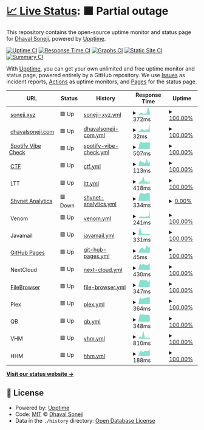 # [📈 Live Status](https://uptime.soneji.xyz): <!--live status--> **🟧 Partial outage**

This repository contains the open-source uptime monitor and status page for [Dhaval Soneji](https://soneji.xyz), powered by [Upptime](https://github.com/upptime/upptime).

[![Uptime CI](https://github.com/soneji/upptime/workflows/Uptime%20CI/badge.svg)](https://github.com/soneji/uptime/actions?query=workflow%3A%22Uptime+CI%22)
[![Response Time CI](https://github.com/soneji/upptime/workflows/Response%20Time%20CI/badge.svg)](https://github.com/soneji/uptime/actions?query=workflow%3A%22Response+Time+CI%22)
[![Graphs CI](https://github.com/soneji/upptime/workflows/Graphs%20CI/badge.svg)](https://github.com/soneji/uptime/actions?query=workflow%3A%22Graphs+CI%22)
[![Static Site CI](https://github.com/soneji/upptime/workflows/Static%20Site%20CI/badge.svg)](https://github.com/soneji/uptime/actions?query=workflow%3A%22Static+Site+CI%22)
[![Summary CI](https://github.com/soneji/upptime/workflows/Summary%20CI/badge.svg)](https://github.com/soneji/uptime/actions?query=workflow%3A%22Summary+CI%22)

With [Upptime](https://upptime.js.org), you can get your own unlimited and free uptime monitor and status page, powered entirely by a GitHub repository. We use [Issues](https://github.com/soneji/upptime/issues) as incident reports, [Actions](https://github.com/soneji/upptime/actions) as uptime monitors, and [Pages](https://uptime.soneji.xyz) for the status page.

<!--start: status pages-->
<!-- This summary is generated by Upptime (https://github.com/upptime/upptime) -->
<!-- Do not edit this manually, your changes will be overwritten -->
<!-- prettier-ignore -->
| URL | Status | History | Response Time | Uptime |
| --- | ------ | ------- | ------------- | ------ |
| <img alt="" src="https://favicons.githubusercontent.com/null" height="13"> [soneji.xyz](soneji.xyz) | 🟩 Up | [soneji-xyz.yml](https://github.com/Soneji/uptime/commits/HEAD/history/soneji-xyz.yml) | <details><summary><img alt="Response time graph" src="./graphs/soneji-xyz/response-time-week.png" height="20"> 372ms</summary><br><a href="https://uptime.soneji.xyz/history/soneji-xyz"><img alt="Response time 323" src="https://img.shields.io/endpoint?url=https%3A%2F%2Fraw.githubusercontent.com%2FSoneji%2Fuptime%2FHEAD%2Fapi%2Fsoneji-xyz%2Fresponse-time.json"></a><br><a href="https://uptime.soneji.xyz/history/soneji-xyz"><img alt="24-hour response time 365" src="https://img.shields.io/endpoint?url=https%3A%2F%2Fraw.githubusercontent.com%2FSoneji%2Fuptime%2FHEAD%2Fapi%2Fsoneji-xyz%2Fresponse-time-day.json"></a><br><a href="https://uptime.soneji.xyz/history/soneji-xyz"><img alt="7-day response time 372" src="https://img.shields.io/endpoint?url=https%3A%2F%2Fraw.githubusercontent.com%2FSoneji%2Fuptime%2FHEAD%2Fapi%2Fsoneji-xyz%2Fresponse-time-week.json"></a><br><a href="https://uptime.soneji.xyz/history/soneji-xyz"><img alt="30-day response time 379" src="https://img.shields.io/endpoint?url=https%3A%2F%2Fraw.githubusercontent.com%2FSoneji%2Fuptime%2FHEAD%2Fapi%2Fsoneji-xyz%2Fresponse-time-month.json"></a><br><a href="https://uptime.soneji.xyz/history/soneji-xyz"><img alt="1-year response time 330" src="https://img.shields.io/endpoint?url=https%3A%2F%2Fraw.githubusercontent.com%2FSoneji%2Fuptime%2FHEAD%2Fapi%2Fsoneji-xyz%2Fresponse-time-year.json"></a></details> | <details><summary><a href="https://uptime.soneji.xyz/history/soneji-xyz">100.00%</a></summary><a href="https://uptime.soneji.xyz/history/soneji-xyz"><img alt="All-time uptime 99.99%" src="https://img.shields.io/endpoint?url=https%3A%2F%2Fraw.githubusercontent.com%2FSoneji%2Fuptime%2FHEAD%2Fapi%2Fsoneji-xyz%2Fuptime.json"></a><br><a href="https://uptime.soneji.xyz/history/soneji-xyz"><img alt="24-hour uptime 100.00%" src="https://img.shields.io/endpoint?url=https%3A%2F%2Fraw.githubusercontent.com%2FSoneji%2Fuptime%2FHEAD%2Fapi%2Fsoneji-xyz%2Fuptime-day.json"></a><br><a href="https://uptime.soneji.xyz/history/soneji-xyz"><img alt="7-day uptime 100.00%" src="https://img.shields.io/endpoint?url=https%3A%2F%2Fraw.githubusercontent.com%2FSoneji%2Fuptime%2FHEAD%2Fapi%2Fsoneji-xyz%2Fuptime-week.json"></a><br><a href="https://uptime.soneji.xyz/history/soneji-xyz"><img alt="30-day uptime 100.00%" src="https://img.shields.io/endpoint?url=https%3A%2F%2Fraw.githubusercontent.com%2FSoneji%2Fuptime%2FHEAD%2Fapi%2Fsoneji-xyz%2Fuptime-month.json"></a><br><a href="https://uptime.soneji.xyz/history/soneji-xyz"><img alt="1-year uptime 99.99%" src="https://img.shields.io/endpoint?url=https%3A%2F%2Fraw.githubusercontent.com%2FSoneji%2Fuptime%2FHEAD%2Fapi%2Fsoneji-xyz%2Fuptime-year.json"></a></details>
| <img alt="" src="https://favicons.githubusercontent.com/null" height="13"> [dhavalsoneji.com](dhavalsoneji.com) | 🟩 Up | [dhavalsoneji-com.yml](https://github.com/Soneji/uptime/commits/HEAD/history/dhavalsoneji-com.yml) | <details><summary><img alt="Response time graph" src="./graphs/dhavalsoneji-com/response-time-week.png" height="20"> 32ms</summary><br><a href="https://uptime.soneji.xyz/history/dhavalsoneji-com"><img alt="Response time 87" src="https://img.shields.io/endpoint?url=https%3A%2F%2Fraw.githubusercontent.com%2FSoneji%2Fuptime%2FHEAD%2Fapi%2Fdhavalsoneji-com%2Fresponse-time.json"></a><br><a href="https://uptime.soneji.xyz/history/dhavalsoneji-com"><img alt="24-hour response time 82" src="https://img.shields.io/endpoint?url=https%3A%2F%2Fraw.githubusercontent.com%2FSoneji%2Fuptime%2FHEAD%2Fapi%2Fdhavalsoneji-com%2Fresponse-time-day.json"></a><br><a href="https://uptime.soneji.xyz/history/dhavalsoneji-com"><img alt="7-day response time 32" src="https://img.shields.io/endpoint?url=https%3A%2F%2Fraw.githubusercontent.com%2FSoneji%2Fuptime%2FHEAD%2Fapi%2Fdhavalsoneji-com%2Fresponse-time-week.json"></a><br><a href="https://uptime.soneji.xyz/history/dhavalsoneji-com"><img alt="30-day response time 58" src="https://img.shields.io/endpoint?url=https%3A%2F%2Fraw.githubusercontent.com%2FSoneji%2Fuptime%2FHEAD%2Fapi%2Fdhavalsoneji-com%2Fresponse-time-month.json"></a><br><a href="https://uptime.soneji.xyz/history/dhavalsoneji-com"><img alt="1-year response time 87" src="https://img.shields.io/endpoint?url=https%3A%2F%2Fraw.githubusercontent.com%2FSoneji%2Fuptime%2FHEAD%2Fapi%2Fdhavalsoneji-com%2Fresponse-time-year.json"></a></details> | <details><summary><a href="https://uptime.soneji.xyz/history/dhavalsoneji-com">100.00%</a></summary><a href="https://uptime.soneji.xyz/history/dhavalsoneji-com"><img alt="All-time uptime 99.99%" src="https://img.shields.io/endpoint?url=https%3A%2F%2Fraw.githubusercontent.com%2FSoneji%2Fuptime%2FHEAD%2Fapi%2Fdhavalsoneji-com%2Fuptime.json"></a><br><a href="https://uptime.soneji.xyz/history/dhavalsoneji-com"><img alt="24-hour uptime 100.00%" src="https://img.shields.io/endpoint?url=https%3A%2F%2Fraw.githubusercontent.com%2FSoneji%2Fuptime%2FHEAD%2Fapi%2Fdhavalsoneji-com%2Fuptime-day.json"></a><br><a href="https://uptime.soneji.xyz/history/dhavalsoneji-com"><img alt="7-day uptime 100.00%" src="https://img.shields.io/endpoint?url=https%3A%2F%2Fraw.githubusercontent.com%2FSoneji%2Fuptime%2FHEAD%2Fapi%2Fdhavalsoneji-com%2Fuptime-week.json"></a><br><a href="https://uptime.soneji.xyz/history/dhavalsoneji-com"><img alt="30-day uptime 100.00%" src="https://img.shields.io/endpoint?url=https%3A%2F%2Fraw.githubusercontent.com%2FSoneji%2Fuptime%2FHEAD%2Fapi%2Fdhavalsoneji-com%2Fuptime-month.json"></a><br><a href="https://uptime.soneji.xyz/history/dhavalsoneji-com"><img alt="1-year uptime 99.99%" src="https://img.shields.io/endpoint?url=https%3A%2F%2Fraw.githubusercontent.com%2FSoneji%2Fuptime%2FHEAD%2Fapi%2Fdhavalsoneji-com%2Fuptime-year.json"></a></details>
| <img alt="" src="https://favicons.githubusercontent.com/null" height="13"> [Spotify Vibe Check](spotify.soneji.xyz) | 🟩 Up | [spotify-vibe-check.yml](https://github.com/Soneji/uptime/commits/HEAD/history/spotify-vibe-check.yml) | <details><summary><img alt="Response time graph" src="./graphs/spotify-vibe-check/response-time-week.png" height="20"> 507ms</summary><br><a href="https://uptime.soneji.xyz/history/spotify-vibe-check"><img alt="Response time 611" src="https://img.shields.io/endpoint?url=https%3A%2F%2Fraw.githubusercontent.com%2FSoneji%2Fuptime%2FHEAD%2Fapi%2Fspotify-vibe-check%2Fresponse-time.json"></a><br><a href="https://uptime.soneji.xyz/history/spotify-vibe-check"><img alt="24-hour response time 528" src="https://img.shields.io/endpoint?url=https%3A%2F%2Fraw.githubusercontent.com%2FSoneji%2Fuptime%2FHEAD%2Fapi%2Fspotify-vibe-check%2Fresponse-time-day.json"></a><br><a href="https://uptime.soneji.xyz/history/spotify-vibe-check"><img alt="7-day response time 507" src="https://img.shields.io/endpoint?url=https%3A%2F%2Fraw.githubusercontent.com%2FSoneji%2Fuptime%2FHEAD%2Fapi%2Fspotify-vibe-check%2Fresponse-time-week.json"></a><br><a href="https://uptime.soneji.xyz/history/spotify-vibe-check"><img alt="30-day response time 603" src="https://img.shields.io/endpoint?url=https%3A%2F%2Fraw.githubusercontent.com%2FSoneji%2Fuptime%2FHEAD%2Fapi%2Fspotify-vibe-check%2Fresponse-time-month.json"></a><br><a href="https://uptime.soneji.xyz/history/spotify-vibe-check"><img alt="1-year response time 613" src="https://img.shields.io/endpoint?url=https%3A%2F%2Fraw.githubusercontent.com%2FSoneji%2Fuptime%2FHEAD%2Fapi%2Fspotify-vibe-check%2Fresponse-time-year.json"></a></details> | <details><summary><a href="https://uptime.soneji.xyz/history/spotify-vibe-check">100.00%</a></summary><a href="https://uptime.soneji.xyz/history/spotify-vibe-check"><img alt="All-time uptime 98.45%" src="https://img.shields.io/endpoint?url=https%3A%2F%2Fraw.githubusercontent.com%2FSoneji%2Fuptime%2FHEAD%2Fapi%2Fspotify-vibe-check%2Fuptime.json"></a><br><a href="https://uptime.soneji.xyz/history/spotify-vibe-check"><img alt="24-hour uptime 100.00%" src="https://img.shields.io/endpoint?url=https%3A%2F%2Fraw.githubusercontent.com%2FSoneji%2Fuptime%2FHEAD%2Fapi%2Fspotify-vibe-check%2Fuptime-day.json"></a><br><a href="https://uptime.soneji.xyz/history/spotify-vibe-check"><img alt="7-day uptime 100.00%" src="https://img.shields.io/endpoint?url=https%3A%2F%2Fraw.githubusercontent.com%2FSoneji%2Fuptime%2FHEAD%2Fapi%2Fspotify-vibe-check%2Fuptime-week.json"></a><br><a href="https://uptime.soneji.xyz/history/spotify-vibe-check"><img alt="30-day uptime 100.00%" src="https://img.shields.io/endpoint?url=https%3A%2F%2Fraw.githubusercontent.com%2FSoneji%2Fuptime%2FHEAD%2Fapi%2Fspotify-vibe-check%2Fuptime-month.json"></a><br><a href="https://uptime.soneji.xyz/history/spotify-vibe-check"><img alt="1-year uptime 98.39%" src="https://img.shields.io/endpoint?url=https%3A%2F%2Fraw.githubusercontent.com%2FSoneji%2Fuptime%2FHEAD%2Fapi%2Fspotify-vibe-check%2Fuptime-year.json"></a></details>
| <img alt="" src="https://favicons.githubusercontent.com/ctf.soneji.xyz" height="13"> [CTF](https://ctf.soneji.xyz) | 🟩 Up | [ctf.yml](https://github.com/Soneji/uptime/commits/HEAD/history/ctf.yml) | <details><summary><img alt="Response time graph" src="./graphs/ctf/response-time-week.png" height="20"> 113ms</summary><br><a href="https://uptime.soneji.xyz/history/ctf"><img alt="Response time 303" src="https://img.shields.io/endpoint?url=https%3A%2F%2Fraw.githubusercontent.com%2FSoneji%2Fuptime%2FHEAD%2Fapi%2Fctf%2Fresponse-time.json"></a><br><a href="https://uptime.soneji.xyz/history/ctf"><img alt="24-hour response time 123" src="https://img.shields.io/endpoint?url=https%3A%2F%2Fraw.githubusercontent.com%2FSoneji%2Fuptime%2FHEAD%2Fapi%2Fctf%2Fresponse-time-day.json"></a><br><a href="https://uptime.soneji.xyz/history/ctf"><img alt="7-day response time 113" src="https://img.shields.io/endpoint?url=https%3A%2F%2Fraw.githubusercontent.com%2FSoneji%2Fuptime%2FHEAD%2Fapi%2Fctf%2Fresponse-time-week.json"></a><br><a href="https://uptime.soneji.xyz/history/ctf"><img alt="30-day response time 148" src="https://img.shields.io/endpoint?url=https%3A%2F%2Fraw.githubusercontent.com%2FSoneji%2Fuptime%2FHEAD%2Fapi%2Fctf%2Fresponse-time-month.json"></a><br><a href="https://uptime.soneji.xyz/history/ctf"><img alt="1-year response time 307" src="https://img.shields.io/endpoint?url=https%3A%2F%2Fraw.githubusercontent.com%2FSoneji%2Fuptime%2FHEAD%2Fapi%2Fctf%2Fresponse-time-year.json"></a></details> | <details><summary><a href="https://uptime.soneji.xyz/history/ctf">100.00%</a></summary><a href="https://uptime.soneji.xyz/history/ctf"><img alt="All-time uptime 99.64%" src="https://img.shields.io/endpoint?url=https%3A%2F%2Fraw.githubusercontent.com%2FSoneji%2Fuptime%2FHEAD%2Fapi%2Fctf%2Fuptime.json"></a><br><a href="https://uptime.soneji.xyz/history/ctf"><img alt="24-hour uptime 100.00%" src="https://img.shields.io/endpoint?url=https%3A%2F%2Fraw.githubusercontent.com%2FSoneji%2Fuptime%2FHEAD%2Fapi%2Fctf%2Fuptime-day.json"></a><br><a href="https://uptime.soneji.xyz/history/ctf"><img alt="7-day uptime 100.00%" src="https://img.shields.io/endpoint?url=https%3A%2F%2Fraw.githubusercontent.com%2FSoneji%2Fuptime%2FHEAD%2Fapi%2Fctf%2Fuptime-week.json"></a><br><a href="https://uptime.soneji.xyz/history/ctf"><img alt="30-day uptime 100.00%" src="https://img.shields.io/endpoint?url=https%3A%2F%2Fraw.githubusercontent.com%2FSoneji%2Fuptime%2FHEAD%2Fapi%2Fctf%2Fuptime-month.json"></a><br><a href="https://uptime.soneji.xyz/history/ctf"><img alt="1-year uptime 99.63%" src="https://img.shields.io/endpoint?url=https%3A%2F%2Fraw.githubusercontent.com%2FSoneji%2Fuptime%2FHEAD%2Fapi%2Fctf%2Fuptime-year.json"></a></details>
| <img alt="" src="https://favicons.githubusercontent.com/null" height="13"> LTT | 🟩 Up | [ltt.yml](https://github.com/Soneji/uptime/commits/HEAD/history/ltt.yml) | <details><summary><img alt="Response time graph" src="./graphs/ltt/response-time-week.png" height="20"> 418ms</summary><br><a href="https://uptime.soneji.xyz/history/ltt"><img alt="Response time 354" src="https://img.shields.io/endpoint?url=https%3A%2F%2Fraw.githubusercontent.com%2FSoneji%2Fuptime%2FHEAD%2Fapi%2Fltt%2Fresponse-time.json"></a><br><a href="https://uptime.soneji.xyz/history/ltt"><img alt="24-hour response time 459" src="https://img.shields.io/endpoint?url=https%3A%2F%2Fraw.githubusercontent.com%2FSoneji%2Fuptime%2FHEAD%2Fapi%2Fltt%2Fresponse-time-day.json"></a><br><a href="https://uptime.soneji.xyz/history/ltt"><img alt="7-day response time 418" src="https://img.shields.io/endpoint?url=https%3A%2F%2Fraw.githubusercontent.com%2FSoneji%2Fuptime%2FHEAD%2Fapi%2Fltt%2Fresponse-time-week.json"></a><br><a href="https://uptime.soneji.xyz/history/ltt"><img alt="30-day response time 416" src="https://img.shields.io/endpoint?url=https%3A%2F%2Fraw.githubusercontent.com%2FSoneji%2Fuptime%2FHEAD%2Fapi%2Fltt%2Fresponse-time-month.json"></a><br><a href="https://uptime.soneji.xyz/history/ltt"><img alt="1-year response time 354" src="https://img.shields.io/endpoint?url=https%3A%2F%2Fraw.githubusercontent.com%2FSoneji%2Fuptime%2FHEAD%2Fapi%2Fltt%2Fresponse-time-year.json"></a></details> | <details><summary><a href="https://uptime.soneji.xyz/history/ltt">100.00%</a></summary><a href="https://uptime.soneji.xyz/history/ltt"><img alt="All-time uptime 99.98%" src="https://img.shields.io/endpoint?url=https%3A%2F%2Fraw.githubusercontent.com%2FSoneji%2Fuptime%2FHEAD%2Fapi%2Fltt%2Fuptime.json"></a><br><a href="https://uptime.soneji.xyz/history/ltt"><img alt="24-hour uptime 100.00%" src="https://img.shields.io/endpoint?url=https%3A%2F%2Fraw.githubusercontent.com%2FSoneji%2Fuptime%2FHEAD%2Fapi%2Fltt%2Fuptime-day.json"></a><br><a href="https://uptime.soneji.xyz/history/ltt"><img alt="7-day uptime 100.00%" src="https://img.shields.io/endpoint?url=https%3A%2F%2Fraw.githubusercontent.com%2FSoneji%2Fuptime%2FHEAD%2Fapi%2Fltt%2Fuptime-week.json"></a><br><a href="https://uptime.soneji.xyz/history/ltt"><img alt="30-day uptime 100.00%" src="https://img.shields.io/endpoint?url=https%3A%2F%2Fraw.githubusercontent.com%2FSoneji%2Fuptime%2FHEAD%2Fapi%2Fltt%2Fuptime-month.json"></a><br><a href="https://uptime.soneji.xyz/history/ltt"><img alt="1-year uptime 99.98%" src="https://img.shields.io/endpoint?url=https%3A%2F%2Fraw.githubusercontent.com%2FSoneji%2Fuptime%2FHEAD%2Fapi%2Fltt%2Fuptime-year.json"></a></details>
| <img alt="" src="https://favicons.githubusercontent.com/shynetanalytics.com" height="13"> [Shynet Analytics](https://shynetanalytics.com) | 🟥 Down | [shynet-analytics.yml](https://github.com/Soneji/uptime/commits/HEAD/history/shynet-analytics.yml) | <details><summary><img alt="Response time graph" src="./graphs/shynet-analytics/response-time-week.png" height="20"> 334ms</summary><br><a href="https://uptime.soneji.xyz/history/shynet-analytics"><img alt="Response time 874" src="https://img.shields.io/endpoint?url=https%3A%2F%2Fraw.githubusercontent.com%2FSoneji%2Fuptime%2FHEAD%2Fapi%2Fshynet-analytics%2Fresponse-time.json"></a><br><a href="https://uptime.soneji.xyz/history/shynet-analytics"><img alt="24-hour response time 331" src="https://img.shields.io/endpoint?url=https%3A%2F%2Fraw.githubusercontent.com%2FSoneji%2Fuptime%2FHEAD%2Fapi%2Fshynet-analytics%2Fresponse-time-day.json"></a><br><a href="https://uptime.soneji.xyz/history/shynet-analytics"><img alt="7-day response time 334" src="https://img.shields.io/endpoint?url=https%3A%2F%2Fraw.githubusercontent.com%2FSoneji%2Fuptime%2FHEAD%2Fapi%2Fshynet-analytics%2Fresponse-time-week.json"></a><br><a href="https://uptime.soneji.xyz/history/shynet-analytics"><img alt="30-day response time 456" src="https://img.shields.io/endpoint?url=https%3A%2F%2Fraw.githubusercontent.com%2FSoneji%2Fuptime%2FHEAD%2Fapi%2Fshynet-analytics%2Fresponse-time-month.json"></a><br><a href="https://uptime.soneji.xyz/history/shynet-analytics"><img alt="1-year response time 867" src="https://img.shields.io/endpoint?url=https%3A%2F%2Fraw.githubusercontent.com%2FSoneji%2Fuptime%2FHEAD%2Fapi%2Fshynet-analytics%2Fresponse-time-year.json"></a></details> | <details><summary><a href="https://uptime.soneji.xyz/history/shynet-analytics">0.00%</a></summary><a href="https://uptime.soneji.xyz/history/shynet-analytics"><img alt="All-time uptime 94.37%" src="https://img.shields.io/endpoint?url=https%3A%2F%2Fraw.githubusercontent.com%2FSoneji%2Fuptime%2FHEAD%2Fapi%2Fshynet-analytics%2Fuptime.json"></a><br><a href="https://uptime.soneji.xyz/history/shynet-analytics"><img alt="24-hour uptime 0.00%" src="https://img.shields.io/endpoint?url=https%3A%2F%2Fraw.githubusercontent.com%2FSoneji%2Fuptime%2FHEAD%2Fapi%2Fshynet-analytics%2Fuptime-day.json"></a><br><a href="https://uptime.soneji.xyz/history/shynet-analytics"><img alt="7-day uptime 0.00%" src="https://img.shields.io/endpoint?url=https%3A%2F%2Fraw.githubusercontent.com%2FSoneji%2Fuptime%2FHEAD%2Fapi%2Fshynet-analytics%2Fuptime-week.json"></a><br><a href="https://uptime.soneji.xyz/history/shynet-analytics"><img alt="30-day uptime 30.24%" src="https://img.shields.io/endpoint?url=https%3A%2F%2Fraw.githubusercontent.com%2FSoneji%2Fuptime%2FHEAD%2Fapi%2Fshynet-analytics%2Fuptime-month.json"></a><br><a href="https://uptime.soneji.xyz/history/shynet-analytics"><img alt="1-year uptime 94.13%" src="https://img.shields.io/endpoint?url=https%3A%2F%2Fraw.githubusercontent.com%2FSoneji%2Fuptime%2FHEAD%2Fapi%2Fshynet-analytics%2Fuptime-year.json"></a></details>
| <img alt="" src="https://favicons.githubusercontent.com/null" height="13"> Venom | 🟩 Up | [venom.yml](https://github.com/Soneji/uptime/commits/HEAD/history/venom.yml) | <details><summary><img alt="Response time graph" src="./graphs/venom/response-time-week.png" height="20"> 241ms</summary><br><a href="https://uptime.soneji.xyz/history/venom"><img alt="Response time 260" src="https://img.shields.io/endpoint?url=https%3A%2F%2Fraw.githubusercontent.com%2FSoneji%2Fuptime%2FHEAD%2Fapi%2Fvenom%2Fresponse-time.json"></a><br><a href="https://uptime.soneji.xyz/history/venom"><img alt="24-hour response time 741" src="https://img.shields.io/endpoint?url=https%3A%2F%2Fraw.githubusercontent.com%2FSoneji%2Fuptime%2FHEAD%2Fapi%2Fvenom%2Fresponse-time-day.json"></a><br><a href="https://uptime.soneji.xyz/history/venom"><img alt="7-day response time 241" src="https://img.shields.io/endpoint?url=https%3A%2F%2Fraw.githubusercontent.com%2FSoneji%2Fuptime%2FHEAD%2Fapi%2Fvenom%2Fresponse-time-week.json"></a><br><a href="https://uptime.soneji.xyz/history/venom"><img alt="30-day response time 481" src="https://img.shields.io/endpoint?url=https%3A%2F%2Fraw.githubusercontent.com%2FSoneji%2Fuptime%2FHEAD%2Fapi%2Fvenom%2Fresponse-time-month.json"></a><br><a href="https://uptime.soneji.xyz/history/venom"><img alt="1-year response time 267" src="https://img.shields.io/endpoint?url=https%3A%2F%2Fraw.githubusercontent.com%2FSoneji%2Fuptime%2FHEAD%2Fapi%2Fvenom%2Fresponse-time-year.json"></a></details> | <details><summary><a href="https://uptime.soneji.xyz/history/venom">100.00%</a></summary><a href="https://uptime.soneji.xyz/history/venom"><img alt="All-time uptime 99.98%" src="https://img.shields.io/endpoint?url=https%3A%2F%2Fraw.githubusercontent.com%2FSoneji%2Fuptime%2FHEAD%2Fapi%2Fvenom%2Fuptime.json"></a><br><a href="https://uptime.soneji.xyz/history/venom"><img alt="24-hour uptime 100.00%" src="https://img.shields.io/endpoint?url=https%3A%2F%2Fraw.githubusercontent.com%2FSoneji%2Fuptime%2FHEAD%2Fapi%2Fvenom%2Fuptime-day.json"></a><br><a href="https://uptime.soneji.xyz/history/venom"><img alt="7-day uptime 100.00%" src="https://img.shields.io/endpoint?url=https%3A%2F%2Fraw.githubusercontent.com%2FSoneji%2Fuptime%2FHEAD%2Fapi%2Fvenom%2Fuptime-week.json"></a><br><a href="https://uptime.soneji.xyz/history/venom"><img alt="30-day uptime 100.00%" src="https://img.shields.io/endpoint?url=https%3A%2F%2Fraw.githubusercontent.com%2FSoneji%2Fuptime%2FHEAD%2Fapi%2Fvenom%2Fuptime-month.json"></a><br><a href="https://uptime.soneji.xyz/history/venom"><img alt="1-year uptime 99.98%" src="https://img.shields.io/endpoint?url=https%3A%2F%2Fraw.githubusercontent.com%2FSoneji%2Fuptime%2FHEAD%2Fapi%2Fvenom%2Fuptime-year.json"></a></details>
| <img alt="" src="https://favicons.githubusercontent.com/null" height="13"> Javamail | 🟩 Up | [javamail.yml](https://github.com/Soneji/uptime/commits/HEAD/history/javamail.yml) | <details><summary><img alt="Response time graph" src="./graphs/javamail/response-time-week.png" height="20"> 331ms</summary><br><a href="https://uptime.soneji.xyz/history/javamail"><img alt="Response time 359" src="https://img.shields.io/endpoint?url=https%3A%2F%2Fraw.githubusercontent.com%2FSoneji%2Fuptime%2FHEAD%2Fapi%2Fjavamail%2Fresponse-time.json"></a><br><a href="https://uptime.soneji.xyz/history/javamail"><img alt="24-hour response time 201" src="https://img.shields.io/endpoint?url=https%3A%2F%2Fraw.githubusercontent.com%2FSoneji%2Fuptime%2FHEAD%2Fapi%2Fjavamail%2Fresponse-time-day.json"></a><br><a href="https://uptime.soneji.xyz/history/javamail"><img alt="7-day response time 331" src="https://img.shields.io/endpoint?url=https%3A%2F%2Fraw.githubusercontent.com%2FSoneji%2Fuptime%2FHEAD%2Fapi%2Fjavamail%2Fresponse-time-week.json"></a><br><a href="https://uptime.soneji.xyz/history/javamail"><img alt="30-day response time 289" src="https://img.shields.io/endpoint?url=https%3A%2F%2Fraw.githubusercontent.com%2FSoneji%2Fuptime%2FHEAD%2Fapi%2Fjavamail%2Fresponse-time-month.json"></a><br><a href="https://uptime.soneji.xyz/history/javamail"><img alt="1-year response time 374" src="https://img.shields.io/endpoint?url=https%3A%2F%2Fraw.githubusercontent.com%2FSoneji%2Fuptime%2FHEAD%2Fapi%2Fjavamail%2Fresponse-time-year.json"></a></details> | <details><summary><a href="https://uptime.soneji.xyz/history/javamail">100.00%</a></summary><a href="https://uptime.soneji.xyz/history/javamail"><img alt="All-time uptime 99.99%" src="https://img.shields.io/endpoint?url=https%3A%2F%2Fraw.githubusercontent.com%2FSoneji%2Fuptime%2FHEAD%2Fapi%2Fjavamail%2Fuptime.json"></a><br><a href="https://uptime.soneji.xyz/history/javamail"><img alt="24-hour uptime 100.00%" src="https://img.shields.io/endpoint?url=https%3A%2F%2Fraw.githubusercontent.com%2FSoneji%2Fuptime%2FHEAD%2Fapi%2Fjavamail%2Fuptime-day.json"></a><br><a href="https://uptime.soneji.xyz/history/javamail"><img alt="7-day uptime 100.00%" src="https://img.shields.io/endpoint?url=https%3A%2F%2Fraw.githubusercontent.com%2FSoneji%2Fuptime%2FHEAD%2Fapi%2Fjavamail%2Fuptime-week.json"></a><br><a href="https://uptime.soneji.xyz/history/javamail"><img alt="30-day uptime 100.00%" src="https://img.shields.io/endpoint?url=https%3A%2F%2Fraw.githubusercontent.com%2FSoneji%2Fuptime%2FHEAD%2Fapi%2Fjavamail%2Fuptime-month.json"></a><br><a href="https://uptime.soneji.xyz/history/javamail"><img alt="1-year uptime 99.99%" src="https://img.shields.io/endpoint?url=https%3A%2F%2Fraw.githubusercontent.com%2FSoneji%2Fuptime%2FHEAD%2Fapi%2Fjavamail%2Fuptime-year.json"></a></details>
| <img alt="" src="https://favicons.githubusercontent.com/github.soneji.xyz" height="13"> [GitHub Pages](https://github.soneji.xyz) | 🟩 Up | [git-hub-pages.yml](https://github.com/Soneji/uptime/commits/HEAD/history/git-hub-pages.yml) | <details><summary><img alt="Response time graph" src="./graphs/git-hub-pages/response-time-week.png" height="20"> 45ms</summary><br><a href="https://uptime.soneji.xyz/history/git-hub-pages"><img alt="Response time 106" src="https://img.shields.io/endpoint?url=https%3A%2F%2Fraw.githubusercontent.com%2FSoneji%2Fuptime%2FHEAD%2Fapi%2Fgit-hub-pages%2Fresponse-time.json"></a><br><a href="https://uptime.soneji.xyz/history/git-hub-pages"><img alt="24-hour response time 56" src="https://img.shields.io/endpoint?url=https%3A%2F%2Fraw.githubusercontent.com%2FSoneji%2Fuptime%2FHEAD%2Fapi%2Fgit-hub-pages%2Fresponse-time-day.json"></a><br><a href="https://uptime.soneji.xyz/history/git-hub-pages"><img alt="7-day response time 45" src="https://img.shields.io/endpoint?url=https%3A%2F%2Fraw.githubusercontent.com%2FSoneji%2Fuptime%2FHEAD%2Fapi%2Fgit-hub-pages%2Fresponse-time-week.json"></a><br><a href="https://uptime.soneji.xyz/history/git-hub-pages"><img alt="30-day response time 95" src="https://img.shields.io/endpoint?url=https%3A%2F%2Fraw.githubusercontent.com%2FSoneji%2Fuptime%2FHEAD%2Fapi%2Fgit-hub-pages%2Fresponse-time-month.json"></a><br><a href="https://uptime.soneji.xyz/history/git-hub-pages"><img alt="1-year response time 107" src="https://img.shields.io/endpoint?url=https%3A%2F%2Fraw.githubusercontent.com%2FSoneji%2Fuptime%2FHEAD%2Fapi%2Fgit-hub-pages%2Fresponse-time-year.json"></a></details> | <details><summary><a href="https://uptime.soneji.xyz/history/git-hub-pages">100.00%</a></summary><a href="https://uptime.soneji.xyz/history/git-hub-pages"><img alt="All-time uptime 98.51%" src="https://img.shields.io/endpoint?url=https%3A%2F%2Fraw.githubusercontent.com%2FSoneji%2Fuptime%2FHEAD%2Fapi%2Fgit-hub-pages%2Fuptime.json"></a><br><a href="https://uptime.soneji.xyz/history/git-hub-pages"><img alt="24-hour uptime 100.00%" src="https://img.shields.io/endpoint?url=https%3A%2F%2Fraw.githubusercontent.com%2FSoneji%2Fuptime%2FHEAD%2Fapi%2Fgit-hub-pages%2Fuptime-day.json"></a><br><a href="https://uptime.soneji.xyz/history/git-hub-pages"><img alt="7-day uptime 100.00%" src="https://img.shields.io/endpoint?url=https%3A%2F%2Fraw.githubusercontent.com%2FSoneji%2Fuptime%2FHEAD%2Fapi%2Fgit-hub-pages%2Fuptime-week.json"></a><br><a href="https://uptime.soneji.xyz/history/git-hub-pages"><img alt="30-day uptime 100.00%" src="https://img.shields.io/endpoint?url=https%3A%2F%2Fraw.githubusercontent.com%2FSoneji%2Fuptime%2FHEAD%2Fapi%2Fgit-hub-pages%2Fuptime-month.json"></a><br><a href="https://uptime.soneji.xyz/history/git-hub-pages"><img alt="1-year uptime 98.45%" src="https://img.shields.io/endpoint?url=https%3A%2F%2Fraw.githubusercontent.com%2FSoneji%2Fuptime%2FHEAD%2Fapi%2Fgit-hub-pages%2Fuptime-year.json"></a></details>
| <img alt="" src="https://favicons.githubusercontent.com/null" height="13"> NextCloud | 🟩 Up | [next-cloud.yml](https://github.com/Soneji/uptime/commits/HEAD/history/next-cloud.yml) | <details><summary><img alt="Response time graph" src="./graphs/next-cloud/response-time-week.png" height="20"> 430ms</summary><br><a href="https://uptime.soneji.xyz/history/next-cloud"><img alt="Response time 631" src="https://img.shields.io/endpoint?url=https%3A%2F%2Fraw.githubusercontent.com%2FSoneji%2Fuptime%2FHEAD%2Fapi%2Fnext-cloud%2Fresponse-time.json"></a><br><a href="https://uptime.soneji.xyz/history/next-cloud"><img alt="24-hour response time 502" src="https://img.shields.io/endpoint?url=https%3A%2F%2Fraw.githubusercontent.com%2FSoneji%2Fuptime%2FHEAD%2Fapi%2Fnext-cloud%2Fresponse-time-day.json"></a><br><a href="https://uptime.soneji.xyz/history/next-cloud"><img alt="7-day response time 430" src="https://img.shields.io/endpoint?url=https%3A%2F%2Fraw.githubusercontent.com%2FSoneji%2Fuptime%2FHEAD%2Fapi%2Fnext-cloud%2Fresponse-time-week.json"></a><br><a href="https://uptime.soneji.xyz/history/next-cloud"><img alt="30-day response time 469" src="https://img.shields.io/endpoint?url=https%3A%2F%2Fraw.githubusercontent.com%2FSoneji%2Fuptime%2FHEAD%2Fapi%2Fnext-cloud%2Fresponse-time-month.json"></a><br><a href="https://uptime.soneji.xyz/history/next-cloud"><img alt="1-year response time 638" src="https://img.shields.io/endpoint?url=https%3A%2F%2Fraw.githubusercontent.com%2FSoneji%2Fuptime%2FHEAD%2Fapi%2Fnext-cloud%2Fresponse-time-year.json"></a></details> | <details><summary><a href="https://uptime.soneji.xyz/history/next-cloud">100.00%</a></summary><a href="https://uptime.soneji.xyz/history/next-cloud"><img alt="All-time uptime 99.60%" src="https://img.shields.io/endpoint?url=https%3A%2F%2Fraw.githubusercontent.com%2FSoneji%2Fuptime%2FHEAD%2Fapi%2Fnext-cloud%2Fuptime.json"></a><br><a href="https://uptime.soneji.xyz/history/next-cloud"><img alt="24-hour uptime 100.00%" src="https://img.shields.io/endpoint?url=https%3A%2F%2Fraw.githubusercontent.com%2FSoneji%2Fuptime%2FHEAD%2Fapi%2Fnext-cloud%2Fuptime-day.json"></a><br><a href="https://uptime.soneji.xyz/history/next-cloud"><img alt="7-day uptime 100.00%" src="https://img.shields.io/endpoint?url=https%3A%2F%2Fraw.githubusercontent.com%2FSoneji%2Fuptime%2FHEAD%2Fapi%2Fnext-cloud%2Fuptime-week.json"></a><br><a href="https://uptime.soneji.xyz/history/next-cloud"><img alt="30-day uptime 100.00%" src="https://img.shields.io/endpoint?url=https%3A%2F%2Fraw.githubusercontent.com%2FSoneji%2Fuptime%2FHEAD%2Fapi%2Fnext-cloud%2Fuptime-month.json"></a><br><a href="https://uptime.soneji.xyz/history/next-cloud"><img alt="1-year uptime 99.58%" src="https://img.shields.io/endpoint?url=https%3A%2F%2Fraw.githubusercontent.com%2FSoneji%2Fuptime%2FHEAD%2Fapi%2Fnext-cloud%2Fuptime-year.json"></a></details>
| <img alt="" src="https://favicons.githubusercontent.com/fs.soneji.xyz" height="13"> [FileBrowser](https://fs.soneji.xyz) | 🟩 Up | [file-browser.yml](https://github.com/Soneji/uptime/commits/HEAD/history/file-browser.yml) | <details><summary><img alt="Response time graph" src="./graphs/file-browser/response-time-week.png" height="20"> 347ms</summary><br><a href="https://uptime.soneji.xyz/history/file-browser"><img alt="Response time 477" src="https://img.shields.io/endpoint?url=https%3A%2F%2Fraw.githubusercontent.com%2FSoneji%2Fuptime%2FHEAD%2Fapi%2Ffile-browser%2Fresponse-time.json"></a><br><a href="https://uptime.soneji.xyz/history/file-browser"><img alt="24-hour response time 375" src="https://img.shields.io/endpoint?url=https%3A%2F%2Fraw.githubusercontent.com%2FSoneji%2Fuptime%2FHEAD%2Fapi%2Ffile-browser%2Fresponse-time-day.json"></a><br><a href="https://uptime.soneji.xyz/history/file-browser"><img alt="7-day response time 347" src="https://img.shields.io/endpoint?url=https%3A%2F%2Fraw.githubusercontent.com%2FSoneji%2Fuptime%2FHEAD%2Fapi%2Ffile-browser%2Fresponse-time-week.json"></a><br><a href="https://uptime.soneji.xyz/history/file-browser"><img alt="30-day response time 399" src="https://img.shields.io/endpoint?url=https%3A%2F%2Fraw.githubusercontent.com%2FSoneji%2Fuptime%2FHEAD%2Fapi%2Ffile-browser%2Fresponse-time-month.json"></a><br><a href="https://uptime.soneji.xyz/history/file-browser"><img alt="1-year response time 477" src="https://img.shields.io/endpoint?url=https%3A%2F%2Fraw.githubusercontent.com%2FSoneji%2Fuptime%2FHEAD%2Fapi%2Ffile-browser%2Fresponse-time-year.json"></a></details> | <details><summary><a href="https://uptime.soneji.xyz/history/file-browser">100.00%</a></summary><a href="https://uptime.soneji.xyz/history/file-browser"><img alt="All-time uptime 99.93%" src="https://img.shields.io/endpoint?url=https%3A%2F%2Fraw.githubusercontent.com%2FSoneji%2Fuptime%2FHEAD%2Fapi%2Ffile-browser%2Fuptime.json"></a><br><a href="https://uptime.soneji.xyz/history/file-browser"><img alt="24-hour uptime 100.00%" src="https://img.shields.io/endpoint?url=https%3A%2F%2Fraw.githubusercontent.com%2FSoneji%2Fuptime%2FHEAD%2Fapi%2Ffile-browser%2Fuptime-day.json"></a><br><a href="https://uptime.soneji.xyz/history/file-browser"><img alt="7-day uptime 100.00%" src="https://img.shields.io/endpoint?url=https%3A%2F%2Fraw.githubusercontent.com%2FSoneji%2Fuptime%2FHEAD%2Fapi%2Ffile-browser%2Fuptime-week.json"></a><br><a href="https://uptime.soneji.xyz/history/file-browser"><img alt="30-day uptime 100.00%" src="https://img.shields.io/endpoint?url=https%3A%2F%2Fraw.githubusercontent.com%2FSoneji%2Fuptime%2FHEAD%2Fapi%2Ffile-browser%2Fuptime-month.json"></a><br><a href="https://uptime.soneji.xyz/history/file-browser"><img alt="1-year uptime 99.93%" src="https://img.shields.io/endpoint?url=https%3A%2F%2Fraw.githubusercontent.com%2FSoneji%2Fuptime%2FHEAD%2Fapi%2Ffile-browser%2Fuptime-year.json"></a></details>
| <img alt="" src="https://favicons.githubusercontent.com/null" height="13"> Plex | 🟩 Up | [plex.yml](https://github.com/Soneji/uptime/commits/HEAD/history/plex.yml) | <details><summary><img alt="Response time graph" src="./graphs/plex/response-time-week.png" height="20"> 364ms</summary><br><a href="https://uptime.soneji.xyz/history/plex"><img alt="Response time 517" src="https://img.shields.io/endpoint?url=https%3A%2F%2Fraw.githubusercontent.com%2FSoneji%2Fuptime%2FHEAD%2Fapi%2Fplex%2Fresponse-time.json"></a><br><a href="https://uptime.soneji.xyz/history/plex"><img alt="24-hour response time 406" src="https://img.shields.io/endpoint?url=https%3A%2F%2Fraw.githubusercontent.com%2FSoneji%2Fuptime%2FHEAD%2Fapi%2Fplex%2Fresponse-time-day.json"></a><br><a href="https://uptime.soneji.xyz/history/plex"><img alt="7-day response time 364" src="https://img.shields.io/endpoint?url=https%3A%2F%2Fraw.githubusercontent.com%2FSoneji%2Fuptime%2FHEAD%2Fapi%2Fplex%2Fresponse-time-week.json"></a><br><a href="https://uptime.soneji.xyz/history/plex"><img alt="30-day response time 426" src="https://img.shields.io/endpoint?url=https%3A%2F%2Fraw.githubusercontent.com%2FSoneji%2Fuptime%2FHEAD%2Fapi%2Fplex%2Fresponse-time-month.json"></a><br><a href="https://uptime.soneji.xyz/history/plex"><img alt="1-year response time 525" src="https://img.shields.io/endpoint?url=https%3A%2F%2Fraw.githubusercontent.com%2FSoneji%2Fuptime%2FHEAD%2Fapi%2Fplex%2Fresponse-time-year.json"></a></details> | <details><summary><a href="https://uptime.soneji.xyz/history/plex">100.00%</a></summary><a href="https://uptime.soneji.xyz/history/plex"><img alt="All-time uptime 99.92%" src="https://img.shields.io/endpoint?url=https%3A%2F%2Fraw.githubusercontent.com%2FSoneji%2Fuptime%2FHEAD%2Fapi%2Fplex%2Fuptime.json"></a><br><a href="https://uptime.soneji.xyz/history/plex"><img alt="24-hour uptime 100.00%" src="https://img.shields.io/endpoint?url=https%3A%2F%2Fraw.githubusercontent.com%2FSoneji%2Fuptime%2FHEAD%2Fapi%2Fplex%2Fuptime-day.json"></a><br><a href="https://uptime.soneji.xyz/history/plex"><img alt="7-day uptime 100.00%" src="https://img.shields.io/endpoint?url=https%3A%2F%2Fraw.githubusercontent.com%2FSoneji%2Fuptime%2FHEAD%2Fapi%2Fplex%2Fuptime-week.json"></a><br><a href="https://uptime.soneji.xyz/history/plex"><img alt="30-day uptime 100.00%" src="https://img.shields.io/endpoint?url=https%3A%2F%2Fraw.githubusercontent.com%2FSoneji%2Fuptime%2FHEAD%2Fapi%2Fplex%2Fuptime-month.json"></a><br><a href="https://uptime.soneji.xyz/history/plex"><img alt="1-year uptime 99.91%" src="https://img.shields.io/endpoint?url=https%3A%2F%2Fraw.githubusercontent.com%2FSoneji%2Fuptime%2FHEAD%2Fapi%2Fplex%2Fuptime-year.json"></a></details>
| <img alt="" src="https://favicons.githubusercontent.com/null" height="13"> QB | 🟩 Up | [qb.yml](https://github.com/Soneji/uptime/commits/HEAD/history/qb.yml) | <details><summary><img alt="Response time graph" src="./graphs/qb/response-time-week.png" height="20"> 348ms</summary><br><a href="https://uptime.soneji.xyz/history/qb"><img alt="Response time 483" src="https://img.shields.io/endpoint?url=https%3A%2F%2Fraw.githubusercontent.com%2FSoneji%2Fuptime%2FHEAD%2Fapi%2Fqb%2Fresponse-time.json"></a><br><a href="https://uptime.soneji.xyz/history/qb"><img alt="24-hour response time 273" src="https://img.shields.io/endpoint?url=https%3A%2F%2Fraw.githubusercontent.com%2FSoneji%2Fuptime%2FHEAD%2Fapi%2Fqb%2Fresponse-time-day.json"></a><br><a href="https://uptime.soneji.xyz/history/qb"><img alt="7-day response time 348" src="https://img.shields.io/endpoint?url=https%3A%2F%2Fraw.githubusercontent.com%2FSoneji%2Fuptime%2FHEAD%2Fapi%2Fqb%2Fresponse-time-week.json"></a><br><a href="https://uptime.soneji.xyz/history/qb"><img alt="30-day response time 394" src="https://img.shields.io/endpoint?url=https%3A%2F%2Fraw.githubusercontent.com%2FSoneji%2Fuptime%2FHEAD%2Fapi%2Fqb%2Fresponse-time-month.json"></a><br><a href="https://uptime.soneji.xyz/history/qb"><img alt="1-year response time 491" src="https://img.shields.io/endpoint?url=https%3A%2F%2Fraw.githubusercontent.com%2FSoneji%2Fuptime%2FHEAD%2Fapi%2Fqb%2Fresponse-time-year.json"></a></details> | <details><summary><a href="https://uptime.soneji.xyz/history/qb">100.00%</a></summary><a href="https://uptime.soneji.xyz/history/qb"><img alt="All-time uptime 99.81%" src="https://img.shields.io/endpoint?url=https%3A%2F%2Fraw.githubusercontent.com%2FSoneji%2Fuptime%2FHEAD%2Fapi%2Fqb%2Fuptime.json"></a><br><a href="https://uptime.soneji.xyz/history/qb"><img alt="24-hour uptime 100.00%" src="https://img.shields.io/endpoint?url=https%3A%2F%2Fraw.githubusercontent.com%2FSoneji%2Fuptime%2FHEAD%2Fapi%2Fqb%2Fuptime-day.json"></a><br><a href="https://uptime.soneji.xyz/history/qb"><img alt="7-day uptime 100.00%" src="https://img.shields.io/endpoint?url=https%3A%2F%2Fraw.githubusercontent.com%2FSoneji%2Fuptime%2FHEAD%2Fapi%2Fqb%2Fuptime-week.json"></a><br><a href="https://uptime.soneji.xyz/history/qb"><img alt="30-day uptime 100.00%" src="https://img.shields.io/endpoint?url=https%3A%2F%2Fraw.githubusercontent.com%2FSoneji%2Fuptime%2FHEAD%2Fapi%2Fqb%2Fuptime-month.json"></a><br><a href="https://uptime.soneji.xyz/history/qb"><img alt="1-year uptime 99.80%" src="https://img.shields.io/endpoint?url=https%3A%2F%2Fraw.githubusercontent.com%2FSoneji%2Fuptime%2FHEAD%2Fapi%2Fqb%2Fuptime-year.json"></a></details>
| <img alt="" src="https://favicons.githubusercontent.com/null" height="13"> VHM | 🟩 Up | [vhm.yml](https://github.com/Soneji/uptime/commits/HEAD/history/vhm.yml) | <details><summary><img alt="Response time graph" src="./graphs/vhm/response-time-week.png" height="20"> 810ms</summary><br><a href="https://uptime.soneji.xyz/history/vhm"><img alt="Response time 622" src="https://img.shields.io/endpoint?url=https%3A%2F%2Fraw.githubusercontent.com%2FSoneji%2Fuptime%2FHEAD%2Fapi%2Fvhm%2Fresponse-time.json"></a><br><a href="https://uptime.soneji.xyz/history/vhm"><img alt="24-hour response time 545" src="https://img.shields.io/endpoint?url=https%3A%2F%2Fraw.githubusercontent.com%2FSoneji%2Fuptime%2FHEAD%2Fapi%2Fvhm%2Fresponse-time-day.json"></a><br><a href="https://uptime.soneji.xyz/history/vhm"><img alt="7-day response time 810" src="https://img.shields.io/endpoint?url=https%3A%2F%2Fraw.githubusercontent.com%2FSoneji%2Fuptime%2FHEAD%2Fapi%2Fvhm%2Fresponse-time-week.json"></a><br><a href="https://uptime.soneji.xyz/history/vhm"><img alt="30-day response time 977" src="https://img.shields.io/endpoint?url=https%3A%2F%2Fraw.githubusercontent.com%2FSoneji%2Fuptime%2FHEAD%2Fapi%2Fvhm%2Fresponse-time-month.json"></a><br><a href="https://uptime.soneji.xyz/history/vhm"><img alt="1-year response time 633" src="https://img.shields.io/endpoint?url=https%3A%2F%2Fraw.githubusercontent.com%2FSoneji%2Fuptime%2FHEAD%2Fapi%2Fvhm%2Fresponse-time-year.json"></a></details> | <details><summary><a href="https://uptime.soneji.xyz/history/vhm">100.00%</a></summary><a href="https://uptime.soneji.xyz/history/vhm"><img alt="All-time uptime 99.97%" src="https://img.shields.io/endpoint?url=https%3A%2F%2Fraw.githubusercontent.com%2FSoneji%2Fuptime%2FHEAD%2Fapi%2Fvhm%2Fuptime.json"></a><br><a href="https://uptime.soneji.xyz/history/vhm"><img alt="24-hour uptime 100.00%" src="https://img.shields.io/endpoint?url=https%3A%2F%2Fraw.githubusercontent.com%2FSoneji%2Fuptime%2FHEAD%2Fapi%2Fvhm%2Fuptime-day.json"></a><br><a href="https://uptime.soneji.xyz/history/vhm"><img alt="7-day uptime 100.00%" src="https://img.shields.io/endpoint?url=https%3A%2F%2Fraw.githubusercontent.com%2FSoneji%2Fuptime%2FHEAD%2Fapi%2Fvhm%2Fuptime-week.json"></a><br><a href="https://uptime.soneji.xyz/history/vhm"><img alt="30-day uptime 99.84%" src="https://img.shields.io/endpoint?url=https%3A%2F%2Fraw.githubusercontent.com%2FSoneji%2Fuptime%2FHEAD%2Fapi%2Fvhm%2Fuptime-month.json"></a><br><a href="https://uptime.soneji.xyz/history/vhm"><img alt="1-year uptime 99.97%" src="https://img.shields.io/endpoint?url=https%3A%2F%2Fraw.githubusercontent.com%2FSoneji%2Fuptime%2FHEAD%2Fapi%2Fvhm%2Fuptime-year.json"></a></details>
| <img alt="" src="https://favicons.githubusercontent.com/null" height="13"> HHM | 🟩 Up | [hhm.yml](https://github.com/Soneji/uptime/commits/HEAD/history/hhm.yml) | <details><summary><img alt="Response time graph" src="./graphs/hhm/response-time-week.png" height="20"> 188ms</summary><br><a href="https://uptime.soneji.xyz/history/hhm"><img alt="Response time 267" src="https://img.shields.io/endpoint?url=https%3A%2F%2Fraw.githubusercontent.com%2FSoneji%2Fuptime%2FHEAD%2Fapi%2Fhhm%2Fresponse-time.json"></a><br><a href="https://uptime.soneji.xyz/history/hhm"><img alt="24-hour response time 255" src="https://img.shields.io/endpoint?url=https%3A%2F%2Fraw.githubusercontent.com%2FSoneji%2Fuptime%2FHEAD%2Fapi%2Fhhm%2Fresponse-time-day.json"></a><br><a href="https://uptime.soneji.xyz/history/hhm"><img alt="7-day response time 188" src="https://img.shields.io/endpoint?url=https%3A%2F%2Fraw.githubusercontent.com%2FSoneji%2Fuptime%2FHEAD%2Fapi%2Fhhm%2Fresponse-time-week.json"></a><br><a href="https://uptime.soneji.xyz/history/hhm"><img alt="30-day response time 287" src="https://img.shields.io/endpoint?url=https%3A%2F%2Fraw.githubusercontent.com%2FSoneji%2Fuptime%2FHEAD%2Fapi%2Fhhm%2Fresponse-time-month.json"></a><br><a href="https://uptime.soneji.xyz/history/hhm"><img alt="1-year response time 275" src="https://img.shields.io/endpoint?url=https%3A%2F%2Fraw.githubusercontent.com%2FSoneji%2Fuptime%2FHEAD%2Fapi%2Fhhm%2Fresponse-time-year.json"></a></details> | <details><summary><a href="https://uptime.soneji.xyz/history/hhm">100.00%</a></summary><a href="https://uptime.soneji.xyz/history/hhm"><img alt="All-time uptime 99.98%" src="https://img.shields.io/endpoint?url=https%3A%2F%2Fraw.githubusercontent.com%2FSoneji%2Fuptime%2FHEAD%2Fapi%2Fhhm%2Fuptime.json"></a><br><a href="https://uptime.soneji.xyz/history/hhm"><img alt="24-hour uptime 100.00%" src="https://img.shields.io/endpoint?url=https%3A%2F%2Fraw.githubusercontent.com%2FSoneji%2Fuptime%2FHEAD%2Fapi%2Fhhm%2Fuptime-day.json"></a><br><a href="https://uptime.soneji.xyz/history/hhm"><img alt="7-day uptime 100.00%" src="https://img.shields.io/endpoint?url=https%3A%2F%2Fraw.githubusercontent.com%2FSoneji%2Fuptime%2FHEAD%2Fapi%2Fhhm%2Fuptime-week.json"></a><br><a href="https://uptime.soneji.xyz/history/hhm"><img alt="30-day uptime 99.92%" src="https://img.shields.io/endpoint?url=https%3A%2F%2Fraw.githubusercontent.com%2FSoneji%2Fuptime%2FHEAD%2Fapi%2Fhhm%2Fuptime-month.json"></a><br><a href="https://uptime.soneji.xyz/history/hhm"><img alt="1-year uptime 99.98%" src="https://img.shields.io/endpoint?url=https%3A%2F%2Fraw.githubusercontent.com%2FSoneji%2Fuptime%2FHEAD%2Fapi%2Fhhm%2Fuptime-year.json"></a></details>

<!--end: status pages-->

[**Visit our status website →**](https://uptime.soneji.xyz)

## 📄 License

- Powered by: [Upptime](https://github.com/upptime/upptime)
- Code: [MIT](./LICENSE) © [Dhaval Soneji](https://soneji.xyz)
- Data in the `./history` directory: [Open Database License](https://opendatacommons.org/licenses/odbl/1-0/)

